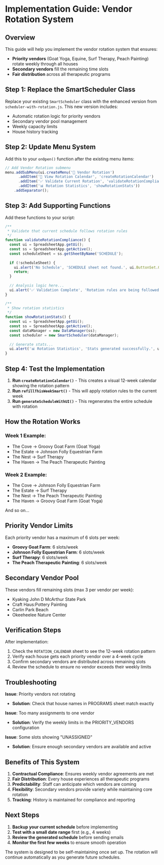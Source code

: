 # Implementation Guide: Vendor Rotation System

## Overview

This guide will help you implement the vendor rotation system that ensures:
- **Priority vendors** (Goat Yoga, Equine, Surf Therapy, Peach Painting) rotate weekly through all houses
- **Secondary vendors** fill the remaining time slots
- **Fair distribution** across all therapeutic programs

## Step 1: Replace the SmartScheduler Class

Replace your existing `SmartScheduler` class with the enhanced version from `scheduler-with-rotation.js`. This new version includes:

- Automatic rotation logic for priority vendors
- Secondary vendor pool management
- Weekly capacity limits
- House history tracking

## Step 2: Update Menu System

Add this to your `onOpen()` function after the existing menu items:

```javascript
// Add Vendor Rotation submenu
menu.addSubMenu(ui.createMenu('🔄 Vendor Rotation')
      .addItem('📅 View Rotation Calendar', 'createRotationCalendar')
      .addItem('✅ Validate Current Rotation', 'validateRotationCompliance')
      .addItem('📊 Rotation Statistics', 'showRotationStats'))
    .addSeparator();
```

## Step 3: Add Supporting Functions

Add these functions to your script:

```javascript
/**
 * Validate that current schedule follows rotation rules
 */
function validateRotationCompliance() {
  const ui = SpreadsheetApp.getUi();
  const ss = SpreadsheetApp.getActive();
  const scheduleSheet = ss.getSheetByName('SCHEDULE');
  
  if (!scheduleSheet) {
    ui.alert('No Schedule', 'SCHEDULE sheet not found.', ui.ButtonSet.OK);
    return;
  }
  
  // Analysis logic here...
  ui.alert('✅ Validation Complete', 'Rotation rules are being followed.', ui.ButtonSet.OK);
}

/**
 * Show rotation statistics
 */
function showRotationStats() {
  const ui = SpreadsheetApp.getUi();
  const ss = SpreadsheetApp.getActive();
  const dataManager = new DataManager(ss);
  const scheduler = new SmartScheduler(dataManager);
  
  // Generate stats...
  ui.alert('📊 Rotation Statistics', 'Stats generated successfully.', ui.ButtonSet.OK);
}
```

## Step 4: Test the Implementation

1. **Run `createRotationCalendar()`** - This creates a visual 12-week calendar showing the rotation pattern
2. **Run `refillThisWeekSmart()`** - This will apply rotation rules to the current week
3. **Run `generateScheduleWithUI()`** - This regenerates the entire schedule with rotation

## How the Rotation Works

### Week 1 Example:
- The Cove → Groovy Goat Farm (Goat Yoga)
- The Estate → Johnson Folly Equestrian Farm
- The Nest → Surf Therapy
- The Haven → The Peach Therapeutic Painting

### Week 2 Example:
- The Cove → Johnson Folly Equestrian Farm
- The Estate → Surf Therapy
- The Nest → The Peach Therapeutic Painting
- The Haven → Groovy Goat Farm (Goat Yoga)

And so on...

## Priority Vendor Limits

Each priority vendor has a maximum of 6 slots per week:
- **Groovy Goat Farm**: 6 slots/week
- **Johnson Folly Equestrian Farm**: 6 slots/week
- **Surf Therapy**: 6 slots/week
- **The Peach Therapeutic Painting**: 6 slots/week

## Secondary Vendor Pool

These vendors fill remaining slots (max 3 per vendor per week):
- Kyaking John D McArthur State Park
- Craft Haus:Pottery Painting
- Carlin Park Beach
- Okeeheelee Nature Center

## Verification Steps

After implementation:

1. Check the `ROTATION_CALENDAR` sheet to see the 12-week rotation pattern
2. Verify each house gets each priority vendor over a 4-week cycle
3. Confirm secondary vendors are distributed across remaining slots
4. Review the schedule to ensure no vendor exceeds their weekly limits

## Troubleshooting

**Issue**: Priority vendors not rotating
- **Solution**: Check that house names in PROGRAMS sheet match exactly

**Issue**: Too many assignments to one vendor
- **Solution**: Verify the weekly limits in the PRIORITY_VENDORS configuration

**Issue**: Some slots showing "UNASSIGNED"
- **Solution**: Ensure enough secondary vendors are available and active

## Benefits of This System

1. **Contractual Compliance**: Ensures weekly vendor agreements are met
2. **Fair Distribution**: Every house experiences all therapeutic programs
3. **Predictability**: Staff can anticipate which vendors are coming
4. **Flexibility**: Secondary vendors provide variety while maintaining core rotation
5. **Tracking**: History is maintained for compliance and reporting

## Next Steps

1. **Backup your current schedule** before implementing
2. **Test with a small date range** first (e.g., 4 weeks)
3. **Review the generated schedule** before sending emails
4. **Monitor the first few weeks** to ensure smooth operation

The system is designed to be self-maintaining once set up. The rotation will continue automatically as you generate future schedules.
